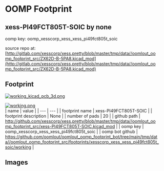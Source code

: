 # OOMP Footprint  
## xess-PI49FCT805T-SOIC  by none  
  
oomp key: oomp_xesscorp_xess_xess_pi49fct805t_soic  
  
source repo at: [http://gitlab.com/xesscorp/xess.pretty/blob/master/tmp/data//oomlout_oomp_footprint_src/ZX62D-B-5PA8.kicad_mod](http://gitlab.com/xesscorp/xess.pretty/blob/master/tmp/data//oomlout_oomp_footprint_src/ZX62D-B-5PA8.kicad_mod)  
## Footprint  
  
[![working_kicad_pcb_3d.png](working_kicad_pcb_3d_600.png)](working_kicad_pcb_3d.png)  
  
[![working.png](working_600.png)](working.png)  
| name | value | 
| --- | --- | 
| footprint name | xess-PI49FCT805T-SOIC | 
| footprint description | None | 
| number of pads | 20 | 
| github path | http://github.com/xesscorp/xess.pretty/blob/master/tmp/data//oomlout_oomp_footprint_src/xess-PI49FCT805T-SOIC.kicad_mod | 
| oomp key | oomp_xesscorp_xess_xess_pi49fct805t_soic | 
| oomp bot github | https://github.com/oomlout/oomlout_oomp_footprint_bot/tree/main/tmp/data//oomlout_oomp_footprint_src/footprints/xesscorp_xess_xess_pi49fct805t_soic/working | 
## Images  
